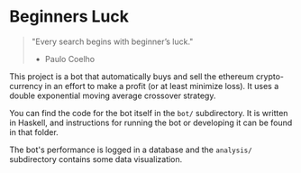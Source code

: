 # Beginners Luck

> "Every search begins with beginner’s luck."
> - Paulo Coelho

This project is a bot that automatically buys and sell the ethereum crypto-currency in an effort to make a profit (or at least minimize loss). It uses a double exponential moving average crossover strategy.

You can find the code for the bot itself in the `bot/` subdirectory. It is written in Haskell, and instructions for running the bot or developing it can be found in that folder.

The bot's performance is logged in a database and the `analysis/` subdirectory contains some data visualization.
